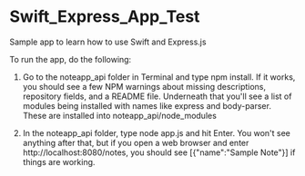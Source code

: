 # Swift_Express_App_Test
Sample app to learn how to use Swift and Express.js

To run the app, do the following:
1. Go to the noteapp_api folder in Terminal and type npm install. If it works, you should see a few NPM warnings about missing descriptions, repository fields, and a README file. Underneath that you'll see a list of modules being installed with names like express and body-parser. These are installed into noteapp_api/node_modules

2. In the noteapp_api folder, type node app.js and hit Enter. You won't see anything after that, but if you open a web browser and enter http://localhost:8080/notes, you should see [{"name":"Sample Note"}] if things are working.
